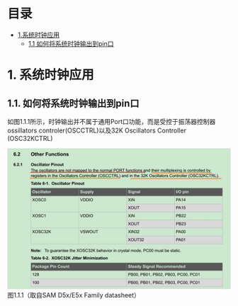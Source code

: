 # 目录
* [1.系统时钟应用](#1-系统时钟应用)
  * [1.1 如何将系统时钟输出到pin口](#11-如何将系统时钟输出到pin口)


# 1. 系统时钟应用
## 1.1. 如何将系统时钟输出到pin口
  如图1.1.1所示，时钟输出并不属于通用Port口功能，而是受控于振荡器控制器ossillators controler(OSCCTRL)以及32K Oscillators Controller (OSC32KCTRL)

![images](https://github.com/yuchengstudio/SAMD51/blob/master/aplication_note/pictures/sysclock_001.jpg)
图1.1.1（取自SAM D5x/E5x Family datasheet）


